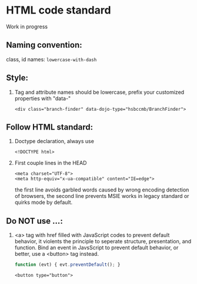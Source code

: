 # HTML code standard
Work in progress

## Naming convention:
class, id names: ```lowercase-with-dash```

## Style:
1. Tag and attribute names should be lowercase, prefix your customized properties with "data-"
    
    ```
    <div class="branch-finder" data-dojo-type="hsbccmb/BranchFinder">
    ```

## Follow HTML standard:
1. Doctype declaration, always use
    
    ```
    <!DOCTYPE html>
    ```
2. First couple lines in the HEAD
    
    ```
    <meta charset="UTF-8">
    <meta http-equiv="x-ua-compatible" content="IE=edge">
    ```

    the first line avoids garbled words caused by wrong encoding detection of browsers,
    the second line prevents MSIE works in legacy standard or quirks mode by default.

## Do NOT use ...:
1. \<a\> tag with href filled with JavaScript codes to prevent default behavior, it violents the principle to seperate structure, presentation, and function. Bind an event in JavsScript to prevent default behavior, or better, use a \<button\> tag instead.
    ```javascript
    function (evt) { evt.preventDefault(); }
    ```
    ```
    <button type="button">
    ```
